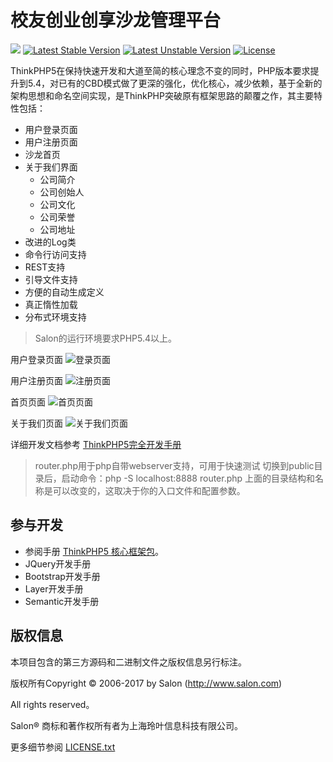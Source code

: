 校友创业创享沙龙管理平台
===============

[![](https://poser.pugx.org/topthink/think/downloads)](https://packagist.org/packages/topthink/think)
[![Latest Stable Version](https://poser.pugx.org/topthink/think/v/stable)](https://packagist.org/packages/topthink/think)
[![Latest Unstable Version](https://poser.pugx.org/topthink/think/v/unstable)](https://packagist.org/packages/topthink/think)
[![License](https://poser.pugx.org/topthink/think/license)](https://packagist.org/packages/topthink/think)

ThinkPHP5在保持快速开发和大道至简的核心理念不变的同时，PHP版本要求提升到5.4，对已有的CBD模式做了更深的强化，优化核心，减少依赖，基于全新的架构思想和命名空间实现，是ThinkPHP突破原有框架思路的颠覆之作，其主要特性包括：

 + 用户登录页面
 + 用户注册页面
 + 沙龙首页
 + 关于我们界面
    + 公司简介
    + 公司创始人
    + 公司文化
    + 公司荣誉
    + 公司地址
 + 改进的Log类
 + 命令行访问支持
 + REST支持
 + 引导文件支持
 + 方便的自动生成定义
 + 真正惰性加载
 + 分布式环境支持

> Salon的运行环境要求PHP5.4以上。

用户登录页面
![登录页面](https://github.com/znlccy/salon/blob/master/screenshots/login.png)

用户注册页面
![注册页面](https://github.com/znlccy/salon/blob/master/screenshots/register.png)

首页页面
![首页页面]()

关于我们页面
![关于我们页面]()




详细开发文档参考 [ThinkPHP5完全开发手册](http://www.kancloud.cn/manual/thinkphp5)

> router.php用于php自带webserver支持，可用于快速测试
> 切换到public目录后，启动命令：php -S localhost:8888  router.php
> 上面的目录结构和名称是可以改变的，这取决于你的入口文件和配置参数。

## 参与开发
* 参阅手册 [ThinkPHP5 核心框架包](https://github.com/top-think/framework)。
* JQuery开发手册 []()
* Bootstrap开发手册
* Layer开发手册
* Semantic开发手册


## 版权信息

本项目包含的第三方源码和二进制文件之版权信息另行标注。

版权所有Copyright © 2006-2017 by Salon (http://www.salon.com)

All rights reserved。

Salon® 商标和著作权所有者为上海玲叶信息科技有限公司。

更多细节参阅 [LICENSE.txt](LICENSE.txt)
